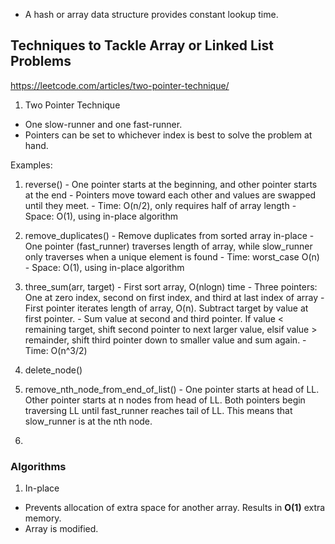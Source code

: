 - A hash or array data structure provides constant lookup time. 

## Techniques to Tackle Array or Linked List Problems
https://leetcode.com/articles/two-pointer-technique/
1. Two Pointer Technique
  - One slow-runner and one fast-runner.
  - Pointers can be set to whichever index is best to solve the problem at hand.

  Examples:
  1. reverse()
    - One pointer starts at the beginning, and other pointer starts at the end
    - Pointers move toward each other and values are swapped until they meet.
    - Time: O(n/2), only requires half of array length
    - Space: O(1), using in-place algorithm

  2. remove_duplicates()
    - Remove duplicates from sorted array in-place
    - One pointer (fast_runner) traverses length of array, while slow_runner only traverses when a unique element is found
    - Time: worst_case O(n)
    - Space: O(1), using in-place algorithm

  3. three_sum(arr, target) 
    - First sort array, O(nlogn) time
    - Three pointers: One at zero index, second on first index, and third at last index of array
    - First pointer iterates length of array, O(n). Subtract target by value at first pointer. 
    - Sum value at second and third pointer. If value < remaining target, shift second pointer to next larger value, elsif value > remainder, shift third pointer down to smaller value and sum again. 
    - Time: O(n^3/2)

  3. delete_node() 


  4. remove_nth_node_from_end_of_list()
    - One pointer starts at head of LL. Other pointer starts at n nodes from head of LL. Both pointers begin traversing LL until fast_runner reaches tail of LL. This means that slow_runner is at the nth node.

  5. 


### Algorithms 

1. In-place
  - Prevents allocation of extra space for another array. Results in **O(1)** extra memory.
  - Array is modified.